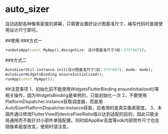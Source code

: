 # auto_sizer

自动适配各种像素密度的屏幕，只需要设置好设计图基准尺寸，编写代码时直接使用设计尺寸即可。

##使用
###方式一
```dart
runAutoApp(const MyApp(),designSize: 设计图基准尺寸(如：375*667));
```
###方式二
```dart
AutoSizerUtil.instance.init(设计图基准尺寸(如：375*667), mode: mode);
AutoSizerWidgetsBinding.ensureInitialized();
runApp(const MyApp());
```
##注意事项
1、初始化前不能使用WidgetsFlutterBinding.ensureInitialized()等相关操作，因为WidgetsBinding是单例的，只能初始化一次
2、不要使用PlatformDispatcher.instance获取调度器，而是用AutoSizerPlatformDispatcher.instance获取，前者用的是真实像素密度。
3、本插件通过修改FlutterView的devicePixelRatio值以达到适配的目的，因此只能全局通用而不能针对小部件单独配置。同时如AppBar高度等sdk内部控件尺寸也会随像素密度改变，使用时请注意。

